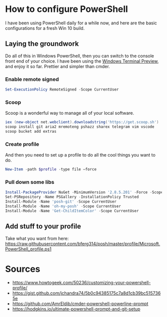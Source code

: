 # How to configure PowerShell
I have been using PowerShell daily for a while now, and here are the basic configurations for a fresh Win 10 build.

## Laying the groundwork  
Do all of this in Windows PowerShell, then you can switch to the console front end of your choice. I have been using the [Windows Terminal Preview](https://www.microsoft.com/en-us/p/windows-terminal-preview/9n0dx20hk701), and enjoy it so far. Prettier and simpler than cmder.

### Enable remote signed
```powershell
Set-ExecutionPolicy RemoteSigned -Scope CurrentUser
```

### Scoop
Scoop is a wonderful way to manage all of your local software.
```powershell
iex (new-object net.webclient).downloadstring('https://get.scoop.sh')
scoop install git aria2 mremoteng pshazz sharex telegram vim vscode
scoop bucket add extras
```

### Create profile
And then you need to set up a profile to do all the cool things you want to do.
```powershell
New-Item -path $profile -type file –force
```

### Pull down some libs
```powershell
Install-PackageProvider NuGet -MinimumVersion '2.8.5.201' -Force -Scope CurrentUser
Set-PSRepository -Name PSGallery -InstallationPolicy Trusted
Install-Module -Name 'posh-git' -Scope CurrentUser
Install-Module -Name 'oh-my-posh' -Scope CurrentUser
Install-Module -Name 'Get-ChildItemColor' -Scope CurrentUser
```

## Add stuff to your profile
Take what you want from here:
https://raw.githubusercontent.com/bferg314/posh/master/profile/Microsoft.PowerShell_profile.ps1

# Sources
* https://www.howtogeek.com/50236/customizing-your-powershell-profile/  
* https://gist.github.com/jchandra74/5b0c94385175c7a8d1cb39bc5157365e  
* https://github.com/AmrEldib/cmder-powershell-powerline-prompt  
* https://hodgkins.io/ultimate-powershell-prompt-and-git-setup  
